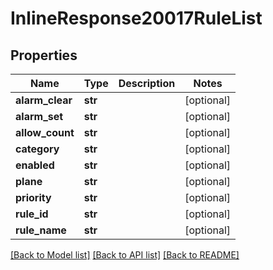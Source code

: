 # InlineResponse20017RuleList

## Properties
Name | Type | Description | Notes
------------ | ------------- | ------------- | -------------
**alarm_clear** | **str** |  | [optional] 
**alarm_set** | **str** |  | [optional] 
**allow_count** | **str** |  | [optional] 
**category** | **str** |  | [optional] 
**enabled** | **str** |  | [optional] 
**plane** | **str** |  | [optional] 
**priority** | **str** |  | [optional] 
**rule_id** | **str** |  | [optional] 
**rule_name** | **str** |  | [optional] 

[[Back to Model list]](../README.md#documentation-for-models) [[Back to API list]](../README.md#documentation-for-api-endpoints) [[Back to README]](../README.md)

